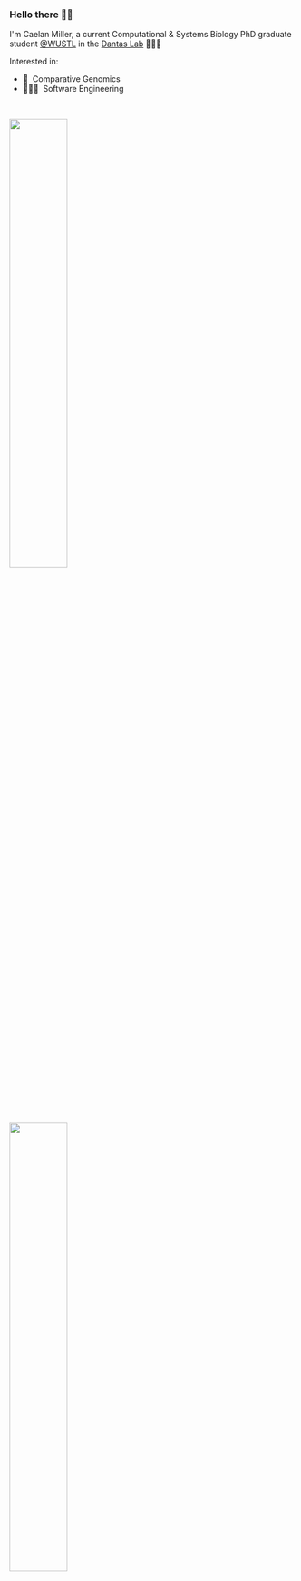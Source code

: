 ### Hello there 👋🏼

I'm Caelan Miller, a current Computational & Systems Biology PhD graduate student [@WUSTL](https://dbbs.wustl.edu/programs/computational-system-biology/) in the [Dantas Lab](https://dantaslab.wustl.edu/) 🦠💊🧫

Interested in:

- 🧬 &nbsp;Comparative Genomics
- 🧑🏽‍💻 &nbsp;Software Engineering

<br>

<img src="https://github-readme-stats-delta-self-14.vercel.app/api?username=caelanjmiller&count_private=true&include_all_commits=true&theme=dracula&show_icons=true&rank_icon=github" width="45%"></img> 

<img src="https://github-readme-stats-delta-self-14.vercel.app/api/top-langs/?username=caelanjmiller&layout=donut&theme=dracula" width="45%"></img>
